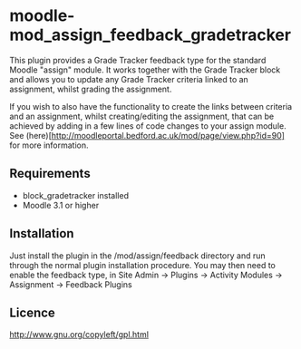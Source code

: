 # moodle-mod_assign_feedback_gradetracker

This plugin provides a Grade Tracker feedback type for the standard Moodle "assign" module. It works together with the Grade Tracker block and allows you to update any Grade Tracker criteria linked to an assignment, whilst grading the assignment.

If you wish to also have the functionality to create the links between criteria and an assignment, whilst creating/editing the assignment, that can be achieved by adding in a few lines of code changes to your assign module. See (here)[http://moodleportal.bedford.ac.uk/mod/page/view.php?id=90] for more information.

Requirements
------------
- block_gradetracker installed
- Moodle 3.1 or higher

Installation
------------
Just install the plugin in the /mod/assign/feedback directory and run through the normal plugin installation procedure.
You may then need to enable the feedback type, in Site Admin -> Plugins -> Activity Modules -> Assignment -> Feedback Plugins

Licence
------------
http://www.gnu.org/copyleft/gpl.html
